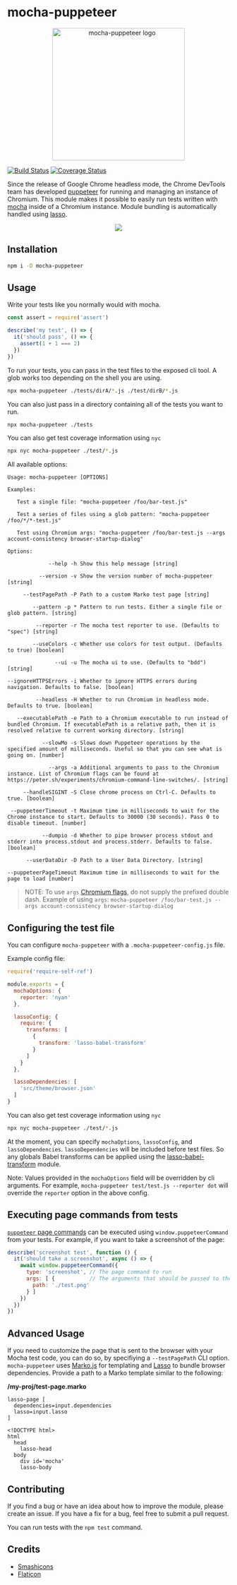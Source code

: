 # mocha-puppeteer

<p align="center">
  <img src="./logos/mocha-puppeteer.png" alt="mocha-puppeteer logo" width="300" />
</p>

[![Build Status](https://travis-ci.org/charlieduong94/mocha-puppeteer.svg?branch=master)](https://travis-ci.org/charlieduong94/mocha-puppeteer)
[![Coverage Status](https://coveralls.io/repos/github/charlieduong94/mocha-puppeteer/badge.svg?branch=master)](https://coveralls.io/github/charlieduong94/mocha-puppeteer?branch=master)


Since the release of Google Chrome headless mode, the Chrome DevTools team has developed
[puppeteer](https://github.com/GoogleChrome/puppeteer) for running and managing an instance of Chromium.
This module makes it possible to easily run tests written with [mocha](https://github.com/mochajs/mocha)
inside of a Chromium instance. Module bundling is automatically handled using
[lasso](https://github.com/lasso-js/lasso).

<p align='center'>
  <img src='https://media.giphy.com/media/3ov9k8gttSM4buyZna/giphy.gif'/>
</p>

## Installation

```bash
npm i -D mocha-puppeteer
```

## Usage

Write your tests like you normally would with mocha.

```js
const assert = require('assert')

describe('my test', () => {
  it('should pass', () => {
    assert(1 + 1 === 2)
  })
})
```

To run your tests, you can pass in the test files to the exposed cli tool. A glob works too depending
on the shell you are using.

```bash
npx mocha-puppeteer ./tests/dirA/*.js ./test/dirB/*.js
```

You can also just pass in a directory containing all of the tests you want to run.

```bash
npx mocha-puppeteer ./tests
```

You can also get test coverage information using `nyc`

```bash
npx nyc mocha-puppeteer ./test/*.js
```

All available options:

```
Usage: mocha-puppeteer [OPTIONS]

Examples:

   Test a single file: "mocha-puppeteer /foo/bar-test.js"

   Test a series of files using a glob pattern: "mocha-puppeteer /foo/*/*-test.js"

   Test using Chromium args: "mocha-puppeteer /foo/bar-test.js --args account-consistency browser-startup-dialog"

Options:

             --help -h Show this help message [string]

          --version -v Show the version number of mocha-puppeteer [string]

     --testPagePath -P Path to a custom Marko test page [string]

        --pattern -p * Pattern to run tests. Either a single file or glob pattern. [string]

         --reporter -r The mocha test reporter to use. (Defaults to "spec") [string]

        --useColors -c Whether use colors for test output. (Defaults to true) [boolean]

               --ui -u The mocha ui to use. (Defaults to "bdd") [string]

--ignoreHTTPSErrors -i Whether to ignore HTTPS errors during navigation. Defaults to false. [boolean]

         --headless -H Whether to run Chromium in headless mode. Defaults to true. [boolean]

   --executablePath -e Path to a Chromium executable to run instead of bundled Chromium. If executablePath is a relative path, then it is resolved relative to current working directory. [string]

           --slowMo -s Slows down Puppeteer operations by the specified amount of milliseconds. Useful so that you can see what is going on. [number]

             --args -a Additional arguments to pass to the Chromium instance. List of Chromium flags can be found at https://peter.sh/experiments/chromium-command-line-switches/. [string]

     --handleSIGINT -S Close chrome process on Ctrl-C. Defaults to true. [boolean]

 --puppeteerTimeout -t Maximum time in milliseconds to wait for the Chrome instance to start. Defaults to 30000 (30 seconds). Pass 0 to disable timeout. [number]

           --dumpio -d Whether to pipe browser process stdout and stderr into process.stdout and process.stderr. Defaults to false. [boolean]

      --userDataDir -D Path to a User Data Directory. [string]

--puppeteerPageTimeout Maximum time in milliseconds to wait for the page to load [number]
```

> NOTE: To use `args` [Chromium flags](https://peter.sh/experiments/chromium-command-line-switches/), do not supply the prefixed double dash.
> Example of using `args`:
> `mocha-puppeteer /foo/bar-test.js --args account-consistency browser-startup-dialog`

## Configuring the test file
You can configure `mocha-puppeteer` with a `.mocha-puppeteer-config.js` file.

Example config file:

```js
require('require-self-ref')

module.exports = {
  mochaOptions: {
    reporter: 'nyan'
  },

  lassoConfig: {
    require: {
      transforms: [
        {
          transform: 'lasso-babel-transform'
        }
      ]
    }
  },

  lassoDependencies: [
    'src/theme/browser.json'
  ]
}
```

You can also get test coverage information using `nyc`

```bash
npx nyc mocha-puppeteer ./test/*.js
```

At the moment, you can specify `mochaOptions`, `lassoConfig`, and `lassoDependencies`. `lassoDependencies` will be included before
test files. So any globals
Babel transforms can be applied using the [lasso-babel-transform](https://github.com/lasso-js/lasso-babel-transform) module.

Note: Values provided in the `mochaOptions` field will be overridden by cli arguments.
For example, `mocha-puppeteer test/test.js --reporter dot` will override the `reporter` option in the
above config.

## Executing page commands from tests

[`puppeteer` page commands](https://github.com/GoogleChrome/puppeteer/blob/master/docs/api.md#class-page)
can be executed using `window.puppeteerCommand` from your tests. For example,
if you want to take a screenshot of the page:

```js
describe('screenshot test', function () {
  it('should take a screenshot', async () => {
    await window.puppeteerCommand({
      type: 'screenshot', // The page command to run
      args: [ {           // The arguments that should be passed to the page command
        path: './test.png'
      } ]
    })
  })
})
```

## Advanced Usage

If you need to customize the page that is sent to the browser with your Mocha
test code, you can do so, by specifiying a `--testPagePath` CLI option.
`mocha-puppeteer` uses [Marko.js](https://github.com/marko-js/marko) for
templating and [Lasso](https://github.com/lasso-js/lasso) to bundle browser
dependencies. Provide a path to a Marko template similar to the following:

**/my-proj/test-page.marko**

```marko
lasso-page [
  dependencies=input.dependencies
  lasso=input.lasso
]

<!DOCTYPE html>
html
  head
    lasso-head
  body
    div id='mocha'
    lasso-body
```

## Contributing

If you find a bug or have an idea about how to improve the module, please create an issue. If you have a fix
for a bug, feel free to submit a pull request.

You can run tests with the `npm test` command.

## Credits

- [Smashicons](https://www.flaticon.com/authors/smashicons)
- [Flaticon](https://www.flaticon.com/)
